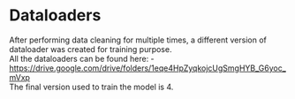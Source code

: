 # Dataloaders
After performing data cleaning for multiple times, a different version of dataloader was created for training purpose.<br/>
All the dataloaders can be found here: - https://drive.google.com/drive/folders/1eqe4HpZyqkojcUgSmgHYB_G6yoc_mVxp<br/>
The final version used to train the model is 4.

